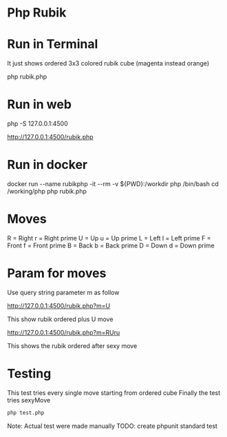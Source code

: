 # Php Rubik

# Run in Terminal 

It just shows ordered 3x3 colored rubik cube (magenta instead orange)

php rubik.php

# Run in web

php -S 127.0.0.1:4500

http://127.0.0.1:4500/rubik.php

# Run in docker

docker run --name rubikphp -it --rm -v ${PWD}:/workdir php /bin/bash
cd /working/php
php rubik.php

# Moves

R = Right
r = Right prime
U = Up
u = Up prime
L = Left
l = Left prime
F = Front
f = Front prime
B = Back
b = Back prime
D = Down
d = Down prime

# Param for moves

Use query string parameter m as follow

http://127.0.0.1:4500/rubik.php?m=U

This show rubik ordered plus U move

http://127.0.0.1:4500/rubik.php?m=RUru

This shows the rubik ordered after sexy move

# Testing

This test tries every single move starting from ordered cube
Finally the test tries sexyMove

```bash
php test.php
```

Note: Actual test were made manually
TODO: create phpunit standard test

